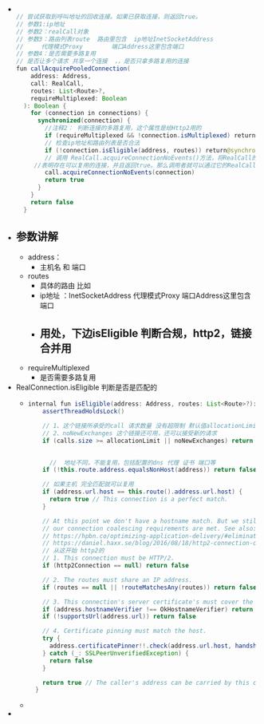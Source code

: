 - ```java
  
  // 尝试获取到呼叫地址的回收连接。如果已获取连接，则返回true。  
  // 参数1:ip地址
  // 参数2：realCall对象
  // 参数3：路由列表route  路由里包含  ip地址InetSocketAddress  
  //     代理模式Proxy        端口Address这里包含端口 
  // 参数4：是否需要多路复用 
  // 是否让多个请求 共享一个连接  ，，是否只拿多路复用的连接
  fun callAcquirePooledConnection(
      address: Address,
      call: RealCall,
      routes: List<Route>?,
      requireMultiplexed: Boolean
    ): Boolean {
      for (connection in connections) {
        synchronized(connection) {
          //注释2： 判断连接的多路复用，这个属性是给Http2用的
          if (requireMultiplexed && !connection.isMultiplexed) return@synchronized
          // 检查ip地址和路由列表是否合法
          if (!connection.isEligible(address, routes)) return@synchronized
          // 调用 RealCall.acquireConnectionNoEvents()方法，将RealCall的 connection指向该连接，
       //表明存在可以复用的连接，并且返回true。那么调用者就可以通过它的RealCall来获取到复用的连接了
          call.acquireConnectionNoEvents(connection)
          return true
        }
      }
      return false
    }
  ```
- ## 参数讲解
	- address：
		- 主机名 和 端口
	- routes
		- 具体的路由 比如
		- ip地址 ：InetSocketAddress     代理模式Proxy        端口Address这里包含端口
		- ## 用处，下边isEligible 判断合规，http2，链接合并用
	- requireMultiplexed
		- 是否需要多路复用
- RealConnection.isEligible 判断是否是匹配的
	- ```java
	  internal fun isEligible(address: Address, routes: List<Route>?): Boolean {
	      assertThreadHoldsLock()
	  
	      // 1、这个链接所承受的call 请求数量 没有超限制 默认值allocationLimit = 1   http2 这个限制会大些
	      // 2、noNewExchanges 这个链接还可用，还可以接受新的请求
	      if (calls.size >= allocationLimit || noNewExchanges) return false
	  
	    
	        //  地址不同，不能复用，包括配置的dns 代理 证书 端口等
	      if (!this.route.address.equalsNonHost(address)) return false
	  
	      // 如果主机 完全匹配就可以复用 
	      if (address.url.host == this.route().address.url.host) {
	        return true // This connection is a perfect match.
	      }
	  
	      // At this point we don't have a hostname match. But we still be able to carry the request if
	      // our connection coalescing requirements are met. See also:
	      // https://hpbn.co/optimizing-application-delivery/#eliminate-domain-sharding
	      // https://daniel.haxx.se/blog/2016/08/18/http2-connection-coalescing/
	      // 从这开始 http2的
	      // 1. This connection must be HTTP/2.
	      if (http2Connection == null) return false
	  
	      // 2. The routes must share an IP address.
	      if (routes == null || !routeMatchesAny(routes)) return false
	  
	      // 3. This connection's server certificate's must cover the new host.
	      if (address.hostnameVerifier !== OkHostnameVerifier) return false
	      if (!supportsUrl(address.url)) return false
	  
	      // 4. Certificate pinning must match the host.
	      try {
	        address.certificatePinner!!.check(address.url.host, handshake()!!.peerCertificates)
	      } catch (_: SSLPeerUnverifiedException) {
	        return false
	      }
	  
	      return true // The caller's address can be carried by this connection.
	    }
	  ```
	-
-